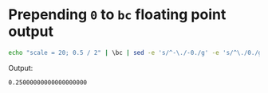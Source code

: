 # Prepending `0` to `bc` floating point output

```sh
echo "scale = 20; 0.5 / 2" | \bc | sed -e 's/^-\./-0./g' -e 's/^\./0./g'
```

Output:

```
0.25000000000000000000
```

